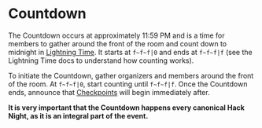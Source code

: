 # Countdown

The Countdown occurs at approximately 11:59 PM and is a time for members to gather around the front of the room and count
down to midnight in [Lightning Time](/engineering/lightning-time/README.md). It starts at `f~f~f|0` and ends at `f~f~f|f`
(see the Lightning Time docs to understand how counting works).

To initiate the Countdown, gather organizers and members around the front of the room. At `f~f~f|0`, start counting until
`f~f~f|f`. Once the Countdown ends, announce that [Checkpoints](/events/hack-night/checkpoints.md) will begin immediately after.

**It is very important that the Countdown happens every canonical Hack Night, as it is an integral part of the event.**
